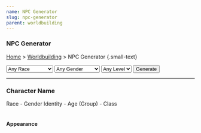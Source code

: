 ```yaml
---
name: NPC Generator
slug: npc-generator
parent: worldbuilding
---
```

### NPC Generator
[Home](dm-operations-center) > [Worldbuilding](worldbuilding-menu) > NPC Generator {.small-text}

<div class="controls">
    <select id="selectRace">
        <option value="None">Any Race</option>
        <optgroup label="Human">
            <option value="Arabic">Arabic</option>
            <option value="Barovian">Barovian</option>
            <option value="Celtic">Celtic</option>
            <option value="Chinese">Chinese</option>
            <option value="Egyptian">Egyptian</option>
            <option value="English">English</option>
            <option value="French">French</option>
            <option value="German">German</option>
            <option value="Greek">Greek</option>
            <option value="Indian">Indian</option>
            <option value="Japanese">Japanese</option>
            <option value="Maori">Maori</option>
            <option value="Mesoamerican">Mesoamerican</option>
            <option value="Niger-Congo">Niger-Congo</option>
            <option value="Norse">Norse</option>
            <option value="Polynesian">Polynesian</option>
            <option value="Roman">Roman</option>
            <option value="Slavic">Slavic</option>
            <option value="Spanish">Spanish</option>
        </optgroup>
        <option value="Dragonborn">Dragonborn</option>
        <option value="Dwarf">Dwarf</option>
        <option value="Elf">Elf</option>
        <option value="Gnome">Gnome</option>
        <option value="Half-Elf">Half-Elf</option>
        <option value="Half-Orc">Half-Orc</option>
        <option value="Halfling">Halfling</option>
        <option value="Orc">Orc</option>
        <option value="Tiefling">Tiefling</option>
    </select>
    <select id="selectGender">
        <option value="None">Any Gender</option>
        <option value="Feminine">Cisgender (F)</option>
        <option value="Masculine">Cisgender (M)</option>
        <option value="None">Nonbinary</option>
        <option value="Feminine">Transgender (F)</option>
        <option value="Masculine">Transgender (M)</option>
    </select>
    <select id="selectNPCClassLevel">
        <option value="None">Any Level</option>
        <option value="Low">Low (<1)</option>
        <option value="Medium">Med (1-3)</option>
        <option value="High">High (5+)</option>
    </select>
    <button id="buttonGenerateNPC" onclick="generateNPC()">Generate</button> 
</div>
<hr/>
<div class="result">
    <h3 id="npcFullName">Character Name</h3>
    <div class="small-text">
        <span id="npcFullRace">Race</span> - <span id="npcGenderID">Gender Identity</span> - <span id="npcAge">Age</span> (<span id="npcAgeGroup">Group</span>) - <span id="npcCharacterClassURL">Class</span>
    </div>
    <br/>
    <div id="npcAppearanceDescription"><h4>Appearance</h4><div class="subResult"></div>
</div>
<br/>
<br/>

<!-- Load the custom.js for common functions -->
<script src="../assets/js/custom.js"></script>

<!-- Load the dice and generator js files from drow@bin.sh -->
<script src="../assets/js/dice.js"></script>
<script src="../assets/js/generator.js"></script>

<!-- Load the functions to pull data form the dropdowns -->
<script src="../assets/js/getCharacterClass.js"></script>
<script src="../assets/js/getGender.js"></script>
<script src="../assets/js/getRace.js"></script>

<!-- Load the heavy lifting js to generate names and npcs. -->
<script src="../assets/js/generateAge.js"></script>
<script src="../assets/js/generateAppearance.js"></script>
<script src="../assets/js/generateName.js"></script>
<script src="../assets/js/generateNPC.js"></script>

<!-- Load the js files containing data for the generators. -->
<script src="../assets/data/generatorData.js"></script>